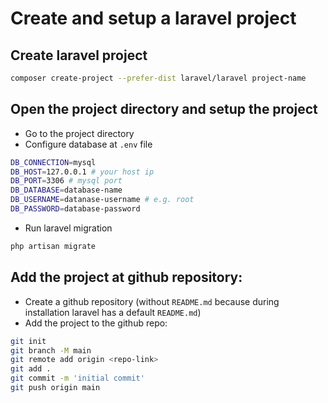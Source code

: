 # Create and setup a laravel project

## Create laravel project
```bash	
composer create-project --prefer-dist laravel/laravel project-name
```
## Open the project directory and setup the project
- Go to the project directory 
- Configure database at `.env` file	
```bash
DB_CONNECTION=mysql
DB_HOST=127.0.0.1 # your host ip
DB_PORT=3306 # mysql port
DB_DATABASE=database-name
DB_USERNAME=datanase-username # e.g. root
DB_PASSWORD=database-password 
```
- Run laravel migration 
```bash
php artisan migrate
```

## Add the project at github repository:
- Create a github repository (without `README.md` because during installation laravel has a default `README.md`)
- Add the project to the github repo:
```bash
git init
git branch -M main
git remote add origin <repo-link>
git add .
git commit -m 'initial commit'
git push origin main  
```